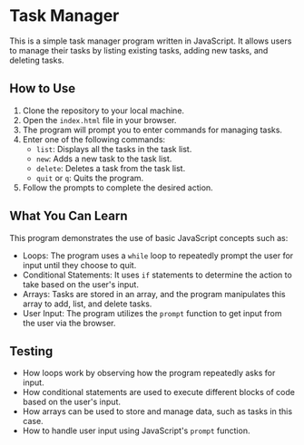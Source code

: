 # Task Manager

This is a simple task manager program written in JavaScript. It allows users to manage their tasks by listing existing tasks, adding new tasks, and deleting tasks.

## How to Use

1. Clone the repository to your local machine.
2. Open the `index.html` file in your browser.
3. The program will prompt you to enter commands for managing tasks.
4. Enter one of the following commands:
   - `list`: Displays all the tasks in the task list.
   - `new`: Adds a new task to the task list.
   - `delete`: Deletes a task from the task list.
   - `quit` or `q`: Quits the program.
5. Follow the prompts to complete the desired action.

## What You Can Learn

This program demonstrates the use of basic JavaScript concepts such as:

- Loops: The program uses a `while` loop to repeatedly prompt the user for input until they choose to quit.
- Conditional Statements: It uses `if` statements to determine the action to take based on the user's input.
- Arrays: Tasks are stored in an array, and the program manipulates this array to add, list, and delete tasks.
- User Input: The program utilizes the `prompt` function to get input from the user via the browser.

## Testing

- How loops work by observing how the program repeatedly asks for input.
- How conditional statements are used to execute different blocks of code based on the user's input.
- How arrays can be used to store and manage data, such as tasks in this case.
- How to handle user input using JavaScript's `prompt` function.
